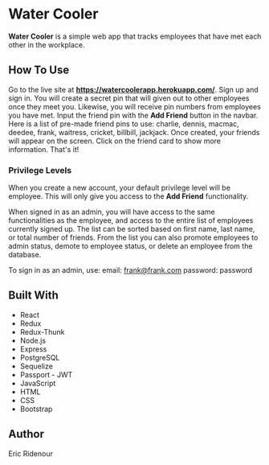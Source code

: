 # Water Cooler

**Water Cooler** is a simple web app that tracks employees that have met each other in the workplace.


## How To Use

Go to the live site at **https://watercoolerapp.herokuapp.com/**. Sign up and sign in. You will create a secret pin that will given out to other employees once they meet you. Likewise, you will receive pin numbers from employees you have met. Input the friend pin with the **Add Friend** button in the navbar. Here is a list of pre-made friend pins to use: charlie, dennis, macmac, deedee, frank, waitress, cricket, billbill, jackjack. Once created, your friends will appear on the screen. Click on the friend card to show more information. That's it!

### Privilege Levels

When you create a new account, your default privilege level will be employee. This will only give you access to the **Add Friend** functionality. 

When signed in as an admin, you will have access to the same functionalities as the employee, and access to the entire list of employees currently signed up. The list can be sorted based on first name, last name, or total number of friends. From the list you can also promote employees to admin status, demote to employee status, or delete an employee from the database.

To sign in as an admin, use:
email: frank@frank.com
password: password

## Built With

- React
- Redux
- Redux-Thunk
- Node.js
- Express
- PostgreSQL
- Sequelize
- Passport - JWT
- JavaScript
- HTML
- CSS
- Bootstrap

## Author

Eric Ridenour

